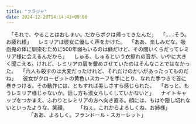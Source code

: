 ```yaml
---
title: "フラジャ"
date: 2024-12-20T14:14:43+09:00
---
```

　「それで、やることはおしまい。だからボクは帰ってきたんだ」
　「……そう。お疲れ様」
　レミリアは彼女に優しく声をかけた。
　「ああ、楽しみだな。吸血鬼の体に馴染むために500年弱もいるのは癪だけど、その間いくらだってレミリア様に会えるんだから」
　しゅる、しゅるという衣擦れの音が、いやに大きく聞こえる。けれど、レミリアの眉を顰めさせていたのはそんなことではなかった。
　「六人も殺すのは大変だったけれど、それだけのかいがあったってものだね」
　彼女がクローゼットの黄色いスカーフを手にとり、なれた手つきで首に巻きつける。その動作には、ともすれば美しさすら感じられた。
　「おっと、もうレミリア様じゃないか。話し方も淑女らしくしていかないと」
　ナイトキャップをつかまえ、ふわりとレミリアの方へ向き直る。顔には、もはや隠し切れないといったような、笑顔。
　
　「ねぇ。これからよろしくね、お姉様」
　
　
　
　「ああ、よろしく。フランドール・スカーレット」
　
　
